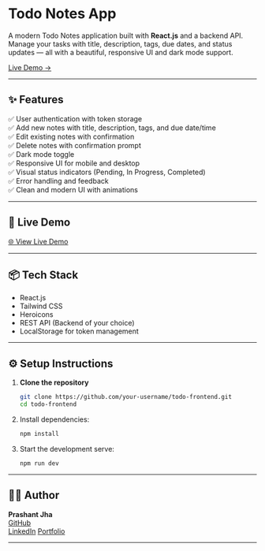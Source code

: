 # Todo Notes App

A modern Todo Notes application built with **React.js** and a backend API. Manage your tasks with title, description, tags, due dates, and status updates — all with a beautiful, responsive UI and dark mode support.

[Live Demo →](https://utilers.netlify.app/)

---

## ✨ Features

✅ User authentication with token storage  
✅ Add new notes with title, description, tags, and due date/time  
✅ Edit existing notes with confirmation  
✅ Delete notes with confirmation prompt  
✅ Dark mode toggle  
✅ Responsive UI for mobile and desktop  
✅ Visual status indicators (Pending, In Progress, Completed)  
✅ Error handling and feedback  
✅ Clean and modern UI with animations

---

## 🚀 Live Demo

[🌐 View Live Demo](https://utilers.netlify.app/)

---

## 📦 Tech Stack

- React.js
- Tailwind CSS
- Heroicons
- REST API (Backend of your choice)
- LocalStorage for token management

---

## ⚙️ Setup Instructions

1. **Clone the repository**

   ```bash
   git clone https://github.com/your-username/todo-frontend.git
   cd todo-frontend
   ```

2. Install dependencies:

   ```bash
   npm install
   ```

3. Start the development serve:

   ```bash
   npm run dev
   ```

---

## 👨‍💻 Author

**Prashant Jha**  
[GitHub](https://github.com/PrashantJha183)  
[LinkedIn](https://www.linkedin.com/in/jhaprashant183/)
[Portfolio](https://my-portfolio-phi-eight-65.vercel.app/)

---

